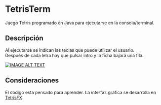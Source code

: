 # TetrisTerm

Juego Tetris programado en Java para ejecutarse en la consola/terminal.

## Descripción

Al ejecutarse se indican las teclas que puede utilizar el usuario.<br/>
Después de cada letra hay que pulsar intro y la ficha bajará una fila. 

[![IMAGE ALT TEXT](https://img.youtube.com/vi/np5HX1IPM2A/0.jpg)](https://youtu.be/np5HX1IPM2A "01. TetrisTerm")

## Consideraciones

El código está pensado para aprender. La interfáz gráfica se desarrolla en [TetrisFX](https://github.com/aetxabao/TetrisFX)
